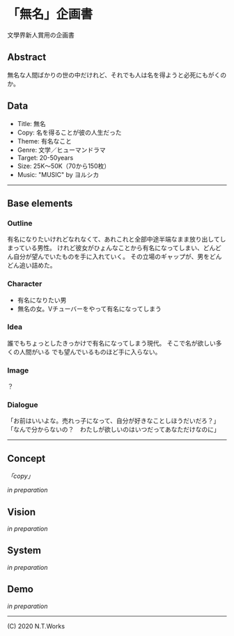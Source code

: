# 「無名」企画書

文學界新人賞用の企画書

## Abstract

無名な人間ばかりの世の中だけれど、それでも人は名を得ようと必死にもがくのか。

## Data

- Title: 無名
- Copy: 名を得ることが彼の人生だった
- Theme: 有名なこと
- Genre: 文学／ヒューマンドラマ
- Target: 20-50years
- Size: 25K〜50K（70から150枚）
- Music: "MUSIC" by ヨルシカ

---

## Base elements

### Outline

有名になりたいけれどなれなくて、あれこれと全部中途半端なまま放り出してしまっている男性。
けれど彼女がひょんなことから有名になってしまい、どんどん自分が望んでいたものを手に入れていく。
その立場のギャップが、男をどんどん追い詰めた。

### Character

- 有名になりたい男
- 無名の女。Vチューバーをやって有名になってしまう

### Idea

誰でもちょっとしたきっかけで有名になってしまう現代。
そこで名が欲しい多くの人間がいる
でも望んでいるものほど手に入らない。

### Image

？

### Dialogue

「お前はいいよな。売れっ子になって、自分が好きなことしほうだいだろ？」
「なんで分からないの？　わたしが欲しいのはいつだってあなただけなのに」

---

## Concept

_「copy」_

_in preparation_

## Vision

_in preparation_

## System

_in preparation_

## Demo

_in preparation_

---
(C) 2020 N.T.Works
